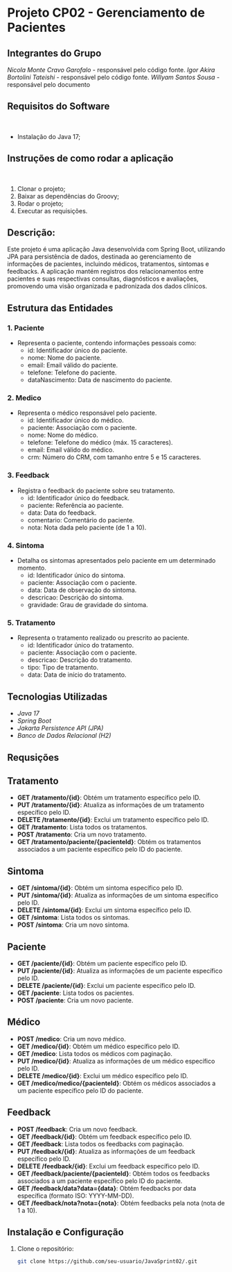 # Projeto CP02 - Gerenciamento de Pacientes

## Integrantes do Grupo

*Nicola Monte Cravo Garofalo* - responsável pelo código fonte.
*Igor Akira Bortolini Tateishi* - responsável pelo código fonte.
*Willyam Santos Sousa* - responsável pelo documento

## Requisitos do Software
 
- Instalação do Java 17;
 
## Instruções de como rodar a aplicação
 
1. Clonar o projeto;
2. Baixar as dependências do Groovy;
3. Rodar o projeto;
4. Executar as requisições.

## Descrição:

Este projeto é uma aplicação Java desenvolvida com Spring Boot, utilizando JPA para persistência de dados, destinada ao gerenciamento de informações de pacientes, incluindo médicos, tratamentos, sintomas e feedbacks. A aplicação mantém registros dos relacionamentos entre pacientes e suas respectivas consultas, diagnósticos e avaliações, promovendo uma visão organizada e padronizada dos dados clínicos.

## Estrutura das Entidades

### 1. Paciente
- Representa o paciente, contendo informações pessoais como:
  - id: Identificador único do paciente.
  - nome: Nome do paciente.
  - email: Email válido do paciente.
  - telefone: Telefone do paciente.
  - dataNascimento: Data de nascimento do paciente.

### 2. Medico
- Representa o médico responsável pelo paciente.
  - id: Identificador único do médico.
  - paciente: Associação com o paciente.
  - nome: Nome do médico.
  - telefone: Telefone do médico (máx. 15 caracteres).
  - email: Email válido do médico.
  - crm: Número do CRM, com tamanho entre 5 e 15 caracteres.

### 3. Feedback
- Registra o feedback do paciente sobre seu tratamento.
  - id: Identificador único do feedback.
  - paciente: Referência ao paciente.
  - data: Data do feedback.
  - comentario: Comentário do paciente.
  - nota: Nota dada pelo paciente (de 1 a 10).

### 4. Sintoma
- Detalha os sintomas apresentados pelo paciente em um determinado momento.
  - id: Identificador único do sintoma.
  - paciente: Associação com o paciente.
  - data: Data de observação do sintoma.
  - descricao: Descrição do sintoma.
  - gravidade: Grau de gravidade do sintoma.

### 5. Tratamento
- Representa o tratamento realizado ou prescrito ao paciente.
  - id: Identificador único do tratamento.
  - paciente: Associação com o paciente.
  - descricao: Descrição do tratamento.
  - tipo: Tipo de tratamento.
  - data: Data de início do tratamento.

## Tecnologias Utilizadas

- *Java 17*
- *Spring Boot*
- *Jakarta Persistence API (JPA)*
- *Banco de Dados Relacional (H2)*

## Requsições
## Tratamento
- **GET /tratamento/{id}**: Obtém um tratamento específico pelo ID.
- **PUT /tratamento/{id}**: Atualiza as informações de um tratamento específico pelo ID.
- **DELETE /tratamento/{id}**: Exclui um tratamento específico pelo ID.
- **GET /tratamento**: Lista todos os tratamentos.
- **POST /tratamento**: Cria um novo tratamento.
- **GET /tratamento/paciente/{pacienteId}**: Obtém os tratamentos associados a um paciente específico pelo ID do paciente.

## Sintoma
- **GET /sintoma/{id}**: Obtém um sintoma específico pelo ID.
- **PUT /sintoma/{id}**: Atualiza as informações de um sintoma específico pelo ID.
- **DELETE /sintoma/{id}**: Exclui um sintoma específico pelo ID.
- **GET /sintoma**: Lista todos os sintomas.
- **POST /sintoma**: Cria um novo sintoma.

## Paciente
- **GET /paciente/{id}**: Obtém um paciente específico pelo ID.
- **PUT /paciente/{id}**: Atualiza as informações de um paciente específico pelo ID.
- **DELETE /paciente/{id}**: Exclui um paciente específico pelo ID.
- **GET /paciente**: Lista todos os pacientes.
- **POST /paciente**: Cria um novo paciente.

## Médico
- **POST /medico**: Cria um novo médico.
- **GET /medico/{id}**: Obtém um médico específico pelo ID.
- **GET /medico**: Lista todos os médicos com paginação.
- **PUT /medico/{id}**: Atualiza as informações de um médico específico pelo ID.
- **DELETE /medico/{id}**: Exclui um médico específico pelo ID.
- **GET /medico/medico/{pacienteId}**: Obtém os médicos associados a um paciente específico pelo ID do paciente.

## Feedback
- **POST /feedback**: Cria um novo feedback.
- **GET /feedback/{id}**: Obtém um feedback específico pelo ID.
- **GET /feedback**: Lista todos os feedbacks com paginação.
- **PUT /feedback/{id}**: Atualiza as informações de um feedback específico pelo ID.
- **DELETE /feedback/{id}**: Exclui um feedback específico pelo ID.
- **GET /feedback/paciente/{pacienteId}**: Obtém todos os feedbacks associados a um paciente específico pelo ID do paciente.
- **GET /feedback/data?data={data}**: Obtém feedbacks por data específica (formato ISO: YYYY-MM-DD).
- **GET /feedback/nota?nota={nota}**: Obtém feedbacks pela nota (nota de 1 a 10).
  
## Instalação e Configuração

1. Clone o repositório:
   ```bash
   git clone https://github.com/seu-usuario/JavaSprint02/.git
